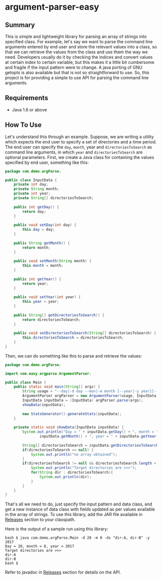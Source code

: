 # argument-parser-easy

## Summary
This is simple and lightweight library for parsing an array of strings into specified class. For example, let's say we want to parse the command line arguments entered by end user and store the relevant values into a class, so that we can retrieve the values from the class and use them the way we need. Developers usually do it by checking the indices and convert values at certain index to certain variable, but this makes it a little bit cumbersome and fragile if the input pattern were to change. A java porting of GNU getopts is also available but that is not so straightforward to use. So, this project is for providing a simple to use API for parsing the command line arguments. 

## Requirements

 - Java 1.6 or above

## How To Use
Let's understand this through an example. Suppose, we are writing a utility which expects the end user to specify a set of directories and a time period. The end user can specify the `day`, `month`, year and `directoriesToSearch` as command line arguments, in which `year` and `directoriesToSearch` are optional parameters. First, we create a Java class for containing the values specified by end user, something like this:
```java
package com.demo.argParse;

public class InputData {
	private int day;
	private String month;
	private int year;
	private String[] directoriesToSearch;
	
	public int getDay() {
		return day;
	}
	
	public void setDay(int day) {
		this.day = day;
	}
	
	public String getMonth() {
		return month;
	}
	
	public void setMonth(String month) {
		this.month = month;
	}
	
	public int getYear() {
		return year;
	}
	
	public void setYear(int year) {
		this.year = year;
	}
	
	public String[] getDirectoriesToSearch() {
		return directoriesToSearch;
	}
	
	public void setDirectoriesToSearch(String[] directoriesToSearch) {
		this.directoriesToSearch = directoriesToSearch;
	}
}
```

Then, we can do something like this to parse and retrieve the values:
```java
package com.demo.argParse;

import com.easy.argparse.ArgumentParser;

public class Main {
	public static void main(String[] args) {
		String usage = "--day|-d day --mon|-m month [--year|-y year][--dir|-ds directoriesToSearch]";
		ArgumentParser argParser = new ArgumentParser(usage, InputData.class);
		InputData inputData = (InputData) argParser.parse(args);
		showData(inputData);
		
		new StatsGenerator().generateStats(inputData);
	}
	
	private static void showData(InputData inputData) {
		System.out.println("Day = " + inputData.getDay() + ", month = " +
				inputData.getMonth() + ", year = " + inputData.getYear());
		
		String[] directoriesToSearch = inputData.getDirectoriesToSearch();
		if(directoriesToSearch == null) {
			System.out.println("no array obtained");
		}
		if(directoriesToSearch != null && directoriesToSearch.length > 0) {
			System.out.println("Target directories are >>>");
			for(String dir : directoriesToSearch){
				System.out.println(dir);
			}
		}
	}
}
```
That's all we need to do, just specify the input pattern and data class, and get a new instance of data class with fields updated as per values available in the array of strings. To use this library, add the JAR file available in [Releases](https://github.com/shekhar-himanshu/argument-parser-easy/releases) section to your classpath.

Here is the output of a sample run using this library:

    bash $ java com.demo.argParse.Main -d 20 -m 8 -ds "dir-A, dir-B" -y 2017
    Day = 20, month = 8, year = 2017
    Target directories are >>>
    dir-A
    dir-B
    bash $

Refer to javadoc in [Releases](https://github.com/shekhar-himanshu/argument-parser-easy/releases) section for details on the API.
